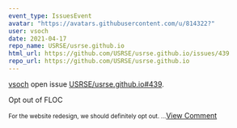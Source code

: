 ```yaml
---
event_type: IssuesEvent
avatar: "https://avatars.githubusercontent.com/u/814322?"
user: vsoch
date: 2021-04-17
repo_name: USRSE/usrse.github.io
html_url: https://github.com/USRSE/usrse.github.io/issues/439
repo_url: https://github.com/USRSE/usrse.github.io
---
```


<a href='https://github.com/vsoch' target='_blank'>vsoch</a> open issue <a href='https://github.com/USRSE/usrse.github.io/issues/439' target='_blank'>USRSE/usrse.github.io#439</a>.

<p>Opt out of FLOC</p><small>For the website redesign, we should definitely opt out....</small><a href='https://github.com/USRSE/usrse.github.io/issues/439' target='_blank'>View Comment</a>